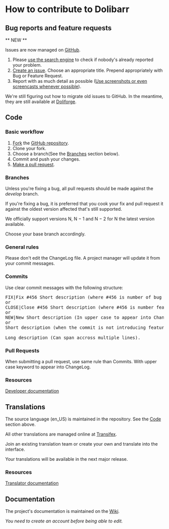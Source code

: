 How to contribute to Dolibarr
=============================

Bug reports and feature requests
--------------------------------
** NEW **

Issues are now managed on [GitHub](https://github.com/Dolibarr/dolibarr/Issues).

1. Please [use the search engine](https://help.github.com/articles/searching-issues) to check if nobody's already reported your problem.
2. [Create an issue](https://help.github.com/articles/creating-an-issue). Choose an appropriate title. Prepend appropriately with Bug or Feature Request.
3. Report with as much detail as possible ([Use screenshots or even screencasts whenever possible](https://help.github.com/articles/issue-attachments)).

We're still figuring out how to migrate old issues to GitHub. In the meantime, they are still available at [Doliforge](https://doliforge.org/projects/dolibarr).

<a name=code></a>Code
---------------------

### Basic workflow

1. [Fork](https://help.github.com/articles/fork-a-repo) the [GitHub repository](https://github.com/Dolibarr/dolibarr).
2. Clone your fork.
3. Choose a branch(See the [Branches](#branches) section below).
4. Commit and push your changes.
5. [Make a pull request](https://help.github.com/articles/creating-a-pull-request).

### <a name=branches></a>Branches

Unless you're fixing a bug, all pull requests should be made against the *develop* branch.

If you're fixing a bug, it is preferred that you cook your fix and pull request it
against the oldest version affected that's still supported.

We officially support versions N, N − 1 and N − 2 for N the latest version available.

Choose your base branch accordingly.

### General rules
Please don't edit the ChangeLog file. A project manager will update it from your commit messages.

### Commits
Use clear commit messages with the following structure:

<pre>
FIX|Fix #456 Short description (where #456 is number of bug fix, if it exists. In upper case to appear into ChangeLog)
or
CLOSE|Close #456 Short description (where #456 is number feature request, if it exists. In upper case to appear into ChangeLog)
or
NEW|New Short description (In upper case to appear into ChangeLog)
or
Short description (when the commit is not introducing feature or closing a bug)

Long description (Can span accross multiple lines).
</pre>

### Pull Requests
When submitting a pull request, use same rule than Commits. With upper case keyword to appear into ChangeLog.


### Resources
[Developer documentation](http://wiki.dolibarr.org/index.php/Developer_documentation)

Translations
------------
The source language (en_US) is maintained in the repository. See the [Code](#code) section above.

All other translations are managed online at [Transifex](https://www.transifex.com/projects/p/dolibarr).

Join an existing translation team or create your own and translate into the interface.

Your translations will be available in the next major release.

### Resources
[Translator documentation](http://wiki.dolibarr.org/index.php/Developer_documentation)

Documentation
-------------
The project's documentation is maintained on the [Wiki](http://wiki.dolibarr.org/index.php).

*You need to create an account before being able to edit.*

